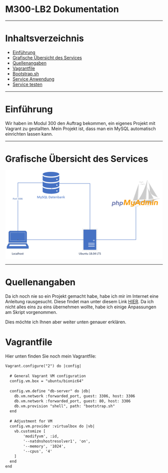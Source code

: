 # M300-LB2 Dokumentation

---

# Inhaltsverzeichnis

- [Einführung](#einführung)
- [Grafische Übersicht des Services](#grafische)
- [Quellenangaben](#quellenangaben)
- [Vagrantfile](#vagrantfile)
- [Bootstrap.sh](#bootstrap)
- [Service Anwendung](#anwendung)
- [Service testen](#testen)

---

# Einführung

Wir haben im Modul 300 den Auftrag bekommen, ein eigenes Projekt mit Vagrant zu gestallten.
Mein Projekt ist, dass man ein MySQL automatisch einrichten lassen kann.

---
<a name="grafische"></a>
# Grafische Übersicht des Services

![Grafische-Übersicht](Bilder/grafischeuebersicht.jpg)

---

# Quellenangaben

Da ich noch nie so ein Projekt gemacht habe, habe ich mir im Internet eine Anleitung rausgesucht. Diese findet man unter diesem Link [HIER](https://www.yourtechy.com/technology/mysql-server-vagrant-virtualbox/).
Da ich nicht alles eins zu eins übernehmen wollte, habe ich einige Anpassungen am Skript vorgenommen.

Dies möchte ich Ihnen aber weiter unten genauer erklären.

# Vagrantfile

Hier unten finden Sie noch mein Vagrantfile:

    Vagrant.configure("2") do |config|
    
      # General Vagrant VM configuration
      config.vm.box = "ubuntu/bionic64"

      config.vm.define "db-server" do |db|
        db.vm.network :forwarded_port, guest: 3306, host: 3306
        db.vm.network :forwarded_port, guest: 80, host: 3306
        db.vm.provision "shell", path: "bootstrap.sh"
      end

      # Adjustment for VM
      config.vm.provider :virtualbox do |vb|
        vb.customize [
            'modifyvm', :id,
            '--natdnshostresolver1', 'on',
            '--memory', '1024',
            '--cpus', '4'
        ] 
      end
    end



